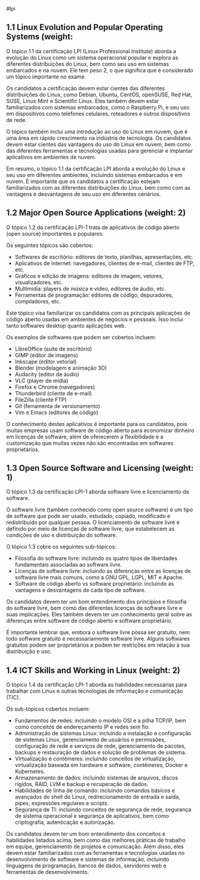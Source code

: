 
#lpi
## 1.1 Linux Evolution and Popular Operating Systems (weight: 

O tópico 1.1 da certificação LPI (Linux Professional Institute) aborda a evolução do Linux como um sistema operacional popular e explora as diferentes distribuições do Linux, bem como seu uso em sistemas embarcados e na nuvem. Ele tem peso 2, o que significa que é considerado um tópico importante no exame.

Os candidatos a certificação devem estar cientes das diferentes distribuições do Linux, como Debian, Ubuntu, CentOS, openSUSE, Red Hat, SUSE, Linux Mint e Scientific Linux. Eles também devem estar familiarizados com sistemas embarcados, como o Raspberry Pi, e seu uso em dispositivos como telefones celulares, roteadores e outros dispositivos de rede.

O tópico também inclui uma introdução ao uso do Linux em nuvem, que é uma área em rápido crescimento na indústria de tecnologia. Os candidatos devem estar cientes das vantagens do uso do Linux em nuvem, bem como das diferentes ferramentas e tecnologias usadas para gerenciar e implantar aplicativos em ambientes de nuvem.

Em resumo, o tópico 1.1 da certificação LPI aborda a evolução do Linux e seu uso em diferentes ambientes, incluindo sistemas embarcados e em nuvem. É importante que os candidatos a certificação estejam familiarizados com as diferentes distribuições do Linux, bem como com as vantagens e desvantagens de seu uso em diferentes cenários.


## 1.2 Major Open Source Applications (weight: 2)

O tópico 1.2 da certificação LPI-1 trata de aplicativos de código aberto (open source) importantes e populares.

Os seguintes tópicos são cobertos:

-   Softwares de escritório: editores de texto, planilhas, apresentações, etc.
-   Aplicativos de internet: navegadores, clientes de e-mail, clientes de FTP, etc.
-   Gráficos e edição de imagens: editores de imagem, vetores, visualizadores, etc.
-   Multimídia: players de música e vídeo, editores de áudio, etc.
-   Ferramentas de programação: editores de código, depuradores, compiladores, etc.

Este tópico visa familiarizar os candidatos com as principais aplicações de código aberto usadas em ambientes de negócios e pessoais. Isso inclui tanto softwares desktop quanto aplicações web.

Os exemplos de softwares que podem ser cobertos incluem:

-   LibreOffice (suíte de escritório)
-   GIMP (editor de imagens)
-   Inkscape (editor vetorial)
-   Blender (modelagem e animação 3D)
-   Audacity (editor de áudio)
-   VLC (player de mídia)
-   Firefox e Chrome (navegadores)
-   Thunderbird (cliente de e-mail)
-   FileZilla (cliente FTP)
-   Git (ferramenta de versionamento)
-   Vim e Emacs (editores de código)

O conhecimento destes aplicativos é importante para os candidatos, pois muitas empresas usam software de código aberto para economizar dinheiro em licenças de software, além de oferecerem a flexibilidade e a customização que muitas vezes não são encontradas em softwares proprietários.


## 1.3 Open Source Software and Licensing (weight: 1)

O tópico 1.3 da certificação LPI-1 aborda software livre e licenciamento de software.

O software livre (também conhecido como open source software) é um tipo de software que pode ser usado, estudado, copiado, modificado e redistribuído por qualquer pessoa. O licenciamento de software livre é definido por meio de licenças de software livre, que estabelecem as condições de uso e distribuição do software.

O tópico 1.3 cobre os seguintes sub-tópicos:

-   Filosofia do software livre: incluindo os quatro tipos de liberdades fundamentais associadas ao software livre.
-   Licenças de software livre: incluindo as diferenças entre as licenças de software livre mais comuns, como a GNU GPL, LGPL, MIT e Apache.
-   Software de código aberto vs software proprietário: incluindo as vantagens e desvantagens de cada tipo de software.

Os candidatos devem ter um bom entendimento dos princípios e filosofia do software livre, bem como das diferentes licenças de software livre e suas implicações. Eles também devem ter um conhecimento geral sobre as diferenças entre software de código aberto e software proprietário.

É importante lembrar que, embora o software livre possa ser gratuito, nem todo software gratuito é necessariamente software livre. Alguns softwares gratuitos podem ser proprietários e podem ter restrições em relação à sua distribuição e uso.


## 1.4 ICT Skills and Working in Linux (weight: 2)

O tópico 1.4 da certificação LPI-1 aborda as habilidades necessárias para trabalhar com Linux e outras tecnologias de informação e comunicação (TIC).

Os sub-tópicos cobertos incluem:

-   Fundamentos de redes: incluindo o modelo OSI e a pilha TCP/IP, bem como conceitos de endereçamento IP e redes sem fio.
-   Administração de sistemas Linux: incluindo a instalação e configuração de sistemas Linux, gerenciamento de usuários e permissões, configuração de rede e serviços de rede, gerenciamento de pacotes, backups e restauração de dados e solução de problemas de sistema.
-   Virtualização e contêineres: incluindo conceitos de virtualização, virtualização baseada em hardware e software, contêineres, Docker e Kubernetes.
-   Armazenamento de dados: incluindo sistemas de arquivos, discos rígidos, RAID, LVM e backup e recuperação de dados.
-   Habilidades de linha de comando: incluindo comandos básicos e avançados do shell do Linux, redirecionamento de entrada e saída, pipes, expressões regulares e scripts.
-   Segurança de TI: incluindo conceitos de segurança de rede, segurança de sistema operacional e segurança de aplicativos, bem como criptografia, autenticação e autorização.

Os candidatos devem ter um bom entendimento dos conceitos e habilidades listados acima, bem como das melhores práticas de trabalho em equipe, gerenciamento de projetos e comunicação. Além disso, eles devem estar familiarizados com as ferramentas e tecnologias usadas no desenvolvimento de software e sistemas de informação, incluindo linguagens de programação, bancos de dados, servidores web e ferramentas de desenvolvimento.